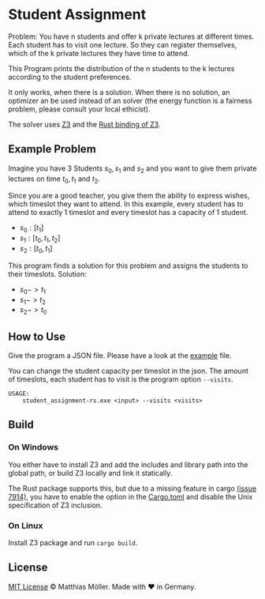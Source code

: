 # Student Assignment

Problem: You have n students and offer k private lectures at different times.
Each student has to visit one lecture. So they can register themselves, which of the k private lectures they have time to attend.

This Program prints the distribution of the n students to the k lectures according to the student preferences.

It only works, when there is a solution.
When there is no solution, an optimizer an be used instead of an solver (the energy function is a fairness problem, please consult your local ethicist).

The solver uses [Z3](https://github.com/Z3Prover/z3) and the [Rust binding of Z3](https://docs.rs/z3/0.6.0/z3/index.html).

## Example Problem

Imagine you have 3 Students $s_0, s_1$ and $s_2$ and you want to give them private lectures on time $t_0, t_1$ and $t_2$.

Since you are a good teacher, you give them the ability to express wishes, which timeslot they want to attend.
In this example, every student has to attend to exactly 1 timeslot and every timeslot has a capacity of 1 student.

- $s_0: [t_1]$
- $s_1: [t_0, t_1, t_2]$
- $s_2: [t_0, t_1]$

This program finds a solution for this problem and assigns the students to their timeslots. Solution:

- $s_0 -> t_1$
- $s_1 -> t_2$
- $s_2 -> t_0$

## How to Use

Give the program a JSON file.
Please have a look at the [example](./example.json) file.

You can change the student capacity per timeslot in the json.
The amount of timeslots, each student has to visit is the program option `--visits`.

```
USAGE:
    student_assignment-rs.exe <input> --visits <visits>
```

## Build

### On Windows

You either have to install Z3 and add the includes and library path into the global path,
or build Z3 locally and link it statically.

The Rust package supports this, 
but due to a missing feature in cargo [(issue 7914)](https://github.com/rust-lang/cargo/issues/7914),
you have to enable the option in the [Cargo.toml](./Cargo.toml) and disable the Unix specification of Z3 inclusion.


### On Linux

Install Z3 package and run `cargo build`.

## License

[MIT License](./LICENSE) © Matthias Möller. Made with ♥ in Germany.
